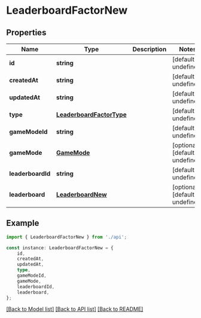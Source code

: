# LeaderboardFactorNew


## Properties

Name | Type | Description | Notes
------------ | ------------- | ------------- | -------------
**id** | **string** |  | [default to undefined]
**createdAt** | **string** |  | [default to undefined]
**updatedAt** | **string** |  | [default to undefined]
**type** | [**LeaderboardFactorType**](LeaderboardFactorType.md) |  | [default to undefined]
**gameModeId** | **string** |  | [default to undefined]
**gameMode** | [**GameMode**](GameMode.md) |  | [optional] [default to undefined]
**leaderboardId** | **string** |  | [default to undefined]
**leaderboard** | [**LeaderboardNew**](LeaderboardNew.md) |  | [optional] [default to undefined]

## Example

```typescript
import { LeaderboardFactorNew } from './api';

const instance: LeaderboardFactorNew = {
    id,
    createdAt,
    updatedAt,
    type,
    gameModeId,
    gameMode,
    leaderboardId,
    leaderboard,
};
```

[[Back to Model list]](../README.md#documentation-for-models) [[Back to API list]](../README.md#documentation-for-api-endpoints) [[Back to README]](../README.md)
